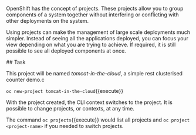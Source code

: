 OpenShift has the concept of projects. These projects allow you to group components of a system together without interfering or conflicting with other deployments on the system.

Using projects can make the management of large scale deployments much simpler. Instead of seeing all the applications deployed, you can focus your view depending on what you are trying to achieve. If required, it is still possible to see all deployed components at once.

## Task

This project will be named _tomcat-in-the-cloud_, a simple rest clusterised counter demo.c

`oc new-project tomcat-in-the-cloud`{{execute}}

With the project created, the CLI context switches to the project. It is possible to change projects, or contexts, at any time.

The command `oc projects`{{execute}} would list all projects and `oc project <project-name>` if you needed to switch projects.
